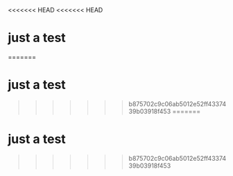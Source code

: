 <<<<<<< HEAD
<<<<<<< HEAD
# just a test
=======
# just a test
>>>>>>> b875702c9c06ab5012e52ff4337439b03918f453
=======
# just a test
>>>>>>> b875702c9c06ab5012e52ff4337439b03918f453
